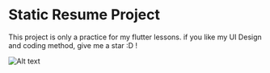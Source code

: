 # Static Resume Project
This project is only a practice for my flutter lessons.
if you like my UI Design and coding method, give me a star :D !

![Alt text](https://github.com/networkside/resume/blob/main/ScreenShot.png)
